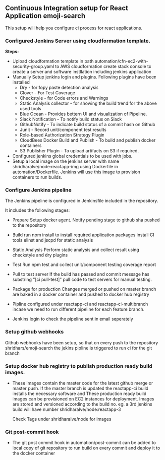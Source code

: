 ## Continuous Integration setup for React Application emoji-search

This setup will help you configure ci process for react applications.

### Configured Jenkins Server using cloudformation template.
**Steps:** 
* Upload cloudformation template in path automation/cfn-ec2-with-security-group.yaml to AWS cloudformation create stack console to create a server and software instllation including jenkins application 
* Manually Setup jenkins login and plugins. Following plugins have been installed
    * Dry - for fopy paste detection analysis
    * Clover - For Test Coverage
    * Checkstyle - for Code errors and Warnings
    * Static Analysis collector - for showing the build trend for the above used tools
    * Blue Ocean - Provides bettern UI and visualization of Pipeline.
    * Slack Notification - To notify build status on Slack
    * GithubNotify - To indicate build status of a commit hash on Github
    * Junit - Record unit/component test results
    * Role-based Authorization Strategy Plugin
    * CloudBees Docker Build and Publish - To build and publish docker containers
    * S3 Publisher Plugin - To upload artifacts on S3 if required.
* Configured jenkins global credentials to be used with jobs.
* Setup a local image on the jenkins server with name shridharalve/node:reactapp-img using Dockerfile in automation/Dockerfile. Jenkins will use this image to provision containers to run builds.

### Configure Jenkins pipeline

The Jenkins pipeline is configured in Jenkinsfile included in the repository.

It includes the following stages:

* Prepare
  Setup docker agent.
  Notify pending stage to github sha pushed to the repository

* Build
  run npm install to install required application packages
  install CI tools elinst and jscpd for static analysis 
* Static Analysis
  Perform static analysis and collect result using checkstyle and dry plugins
* Test
  Run npm test and collect unit/component testing coverage report
* Pull to test server
  If the build has passed and commit message has substring "[ci pull-test]" pull code to test servers for manual testing.
* Package for production
  Changes merged or pushed on master branch are baked in a docker container and pushed to docker hub registry

* Pipline configured under reactapp-ci and reactapp-ci-multibranch incase we need to run different pipeline for each feature branch.

* Jenkins login to check the pipeline sent in email seperately
  

### Setup github webhooks

  Github webhooks have been setup, so that on every push to the repository shridhars/emoji-search the jekins pipline is triggered to run ci for the git branch

### Setup docker hub registry to publish production ready build images.

* These images contain the master code for the latest github merge or master push.
  If the master branch is updated the reactapp-ci build installs the necessary software and 
  These production ready build images can be provisioned on EC2 instances for deployment. 
  Images are stored and versioned according to the build no.
  eg. a 3rd jenkins build will have number  shridharalve/node:reactapp-3

  Check Tags under shridharalve/node for images


### Git post-commit hook

* The git post commit hook in automation/post-commit can be added to local copy of git repository to run build on every commit and deploy it to the docker container



